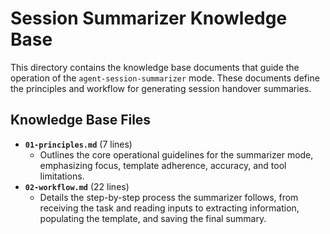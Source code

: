 # Session Summarizer Knowledge Base

This directory contains the knowledge base documents that guide the operation of the `agent-session-summarizer` mode. These documents define the principles and workflow for generating session handover summaries.

## Knowledge Base Files

*   **`01-principles.md`** (7 lines)
    *   Outlines the core operational guidelines for the summarizer mode, emphasizing focus, template adherence, accuracy, and tool limitations.
*   **`02-workflow.md`** (22 lines)
    *   Details the step-by-step process the summarizer follows, from receiving the task and reading inputs to extracting information, populating the template, and saving the final summary.